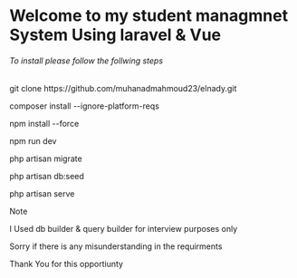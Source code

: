 <h1>Welcome to my student managmnet System Using laravel & Vue</h1>

<h6>To install please follow the follwing steps</h6>
<p>git clone https://github.com/muhanadmahmoud23/elnady.git</p>
<p>composer install --ignore-platform-reqs</p>
<p>npm install --force</p>
<p>npm run dev</p>
<p>php artisan migrate</p>
<p>php artisan db:seed</p>
<p>php artisan serve</p>

<a> Note</a>
    <p>I Used db builder & query builder for interview purposes only</p>
    <p>Sorry if there is any misunderstanding in the requirments</p>
    <p>Thank You for this opportiunty</p>
